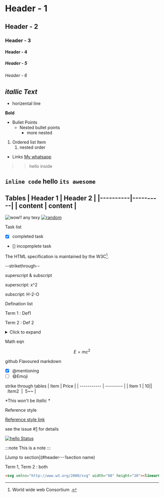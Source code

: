 # Header -  1
## Header - 2
### Header - 3
#### Header - 4
##### Header - 5
###### Header - 6

*itallic Text*
--- 
- horizental line

**Bold**

- Bullet Points
    - Nested bullet points
        - more nested

1. Ordered list Item
    1. nested order

- Links
[My whatsapp](https://wa.me/+919667204085)
>> hello
inside 

`inline code` hello `its awesome`
---
Tables
| Header 1 | Header 2 |
|----------|----------|
| content  |  content |
---
![wow!! any texy](https://images.unsplash.com/photo-1559583985-c80d8ad9b29f?q=80&w=1000&auto=format&fit=crop&ixlib=rb-4.0.3&ixid=M3wxMjA3fDB8MHxjb2xsZWN0aW9uLXBhZ2V8MXwxMDY1OTc2fHxlbnwwfHx8fHw%3D)
[![random](https://images.unsplash.com/photo-1502899576159-f224dc2349fa?q=80&w=1000&auto=format&fit=crop&ixlib=rb-4.0.3&ixid=M3wxMjA3fDB8MHxzZWFyY2h8OHx8ZnVsbCUyMGhkJTIwd2FsbHBhcGVyfGVufDB8fDB8fHww)](https://player.vimeo.com/video/288484037?title=0&portrait=0&byline=0&autoplay=1&muted=true)

Task list 
- [x] completed task
- [] incopmplete task

The HTML specification is maintained by the W3C[^1].

[^1]: World wide web Consortium .

--strikethrough--

superscript & subscript

superscript: x^2

subscript: H-2-O

Defination list

Term 1
: Def1

Term 2
: Def 2

<details>
    <summary>Click to expand</summary>
    <summary>more content inside</summary>
</details>

Math eqn

$$
E=mc^2
$$

github Flavoured markdown
- [x] @mentioning
- [ ] :smile:Emoji

strike through tables
| Item        | Price     |
| ----------- | --------- |
| Item 1      | $10       |
| ~~Item2~~   | ~~$5~~    |

\*This won't be *Itallic* \*

Reference style

[Reference style link][1]

[1]: https://www.google.com

see the issue #[1] for details

[![hello Status](https://travis-ci.org/example/example.svg?branch=master)](https://travis-ci.org/example/example)

:::note
This is a note
:::

[Jump to section](#header---1section name)

Term 1, Term 2
: both 
```html
<svg xmlns="http://www.w3.org/2000/svg" width="98" height="20"><linearGradient id="a" x2="0" y2="100%"><stop offset="0" stop-color="#bbb" stop-opacity=".1"/><stop offset="1" stop-opacity=".1"/></linearGradient><rect rx="3" width="98" height="20" fill="#555"/><rect rx="3" x="37" width="61" height="20" fill="#9f9f9f"/><path fill="#9f9f9f" d="M37 0h4v20h-4z"/><rect rx="3" width="98" height="20" fill="url(#a)"/><g fill="#fff" text-anchor="middle" font-family="DejaVu Sans,Verdana,Geneva,sans-serif" font-size="11"><text x="19.5" y="15" fill="#010101" fill-opacity=".3">build</text><text x="19.5" y="14">build</text><text x="66.5" y="15" fill="#010101" fill-opacity=".3">unknown</text><text x="66.5" y="14">unknown</text></g></svg>
```